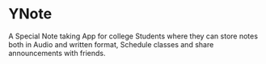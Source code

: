 # YNote
A Special Note taking App for college Students where they can store notes both in Audio and written format, Schedule classes and share announcements with friends. 
